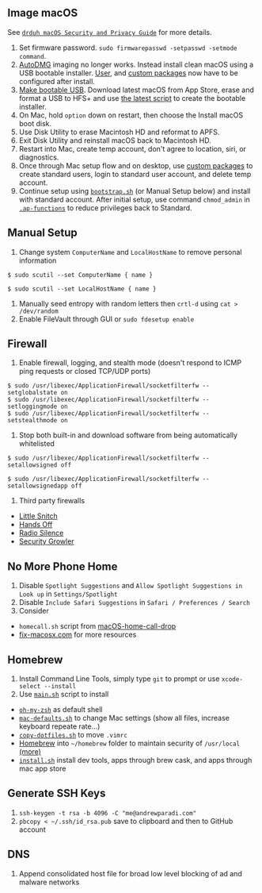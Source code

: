 ## Image macOS

See [`drduh macOS Security and Privacy Guide`](https://github.com/drduh/macOS-Security-and-Privacy-Guide) for more details.

1. Set firmware password. `sudo firmwarepasswd -setpasswd -setmode command`.
1. [AutoDMG](https://github.com/MagerValp/AutoDMG) imaging no longer works. Instead install clean macOS using a USB bootable installer. [User](https://magervalp.github.io/CreateUserPkg/), and [custom packages](./autodmg-custom.sparsebundle) now have to be configured after install.
1. [Make bootable USB](https://support.apple.com/en-us/HT201372). Download latest macOS from App Store, erase and format a USB to HFS+ and use [the latest script](../scripts/createBootableUSB.sh) to create the bootable installer.
1. On Mac, hold `option` down on restart, then choose the Install macOS boot disk.
1. Use Disk Utility to erase Macintosh HD and reformat to APFS.
1. Exit Disk Utility and reinstall macOS back to Macintosh HD.
1. Restart into Mac, create temp account, don't agree to location, siri, or diagnostics.
1. Once through Mac setup flow and on desktop, use [custom packages](./autodmg-custom.sparsebundle) to create standard users, login to standard user account, and delete temp account.
1. Continue setup using [`bootstrap.sh`](../bootstrap.sh) (or Manual Setup below) and install with standard account. After initial setup, use command `chmod_admin` in [`.ap-functions`](../ansible/roles/functions/files/.ap-functions) to reduce privileges back to Standard.

## Manual Setup

1. Change system `ComputerName` and `LocalHostName` to remove personal information

```
$ sudo scutil --set ComputerName { name }

$ sudo scutil --set LocalHostName { name }
```

1. Manually seed entropy with random letters then `crtl-d` using `cat > /dev/random`
1. Enable FileVault through GUI or `sudo fdesetup enable`

## Firewall

1. Enable firewall, logging, and stealth mode (doesn't respond to ICMP ping requests or closed TCP/UDP ports)

```
$ sudo /usr/libexec/ApplicationFirewall/socketfilterfw --setglobalstate on
$ sudo /usr/libexec/ApplicationFirewall/socketfilterfw --setloggingmode on
$ sudo /usr/libexec/ApplicationFirewall/socketfilterfw --setstealthmode on
```

1. Stop both built-in and download software from being automatically whitelisted

```
$ sudo /usr/libexec/ApplicationFirewall/socketfilterfw --setallowsigned off

$ sudo /usr/libexec/ApplicationFirewall/socketfilterfw --setallowsignedapp off
```

1. Third party firewalls

- [Little Snitch](https://www.obdev.at/products/littlesnitch/index.html)
- [Hands Off](https://www.oneperiodic.com/products/handsoff/)
- [Radio Silence](https://radiosilenceapp.com/)
- [Security Growler](https://pirate.github.io/security-growler/)

## No More Phone Home

1. Disable `Spotlight Suggestions` and `Allow Spotlight Suggestions in Look up` in `Settings/Spotlight`
1. Disable `Include Safari Suggestions` in `Safari / Preferences / Search`
1. Consider

- `homecall.sh` script from [macOS-home-call-drop](https://github.com/karek314/macOS-home-call-drop)
- [fix-macosx.com](https://fix-macosx.com/) for more resources

## Homebrew

1. Install Command Line Tools, simply type `git` to prompt or use `xcode-select --install`
1. Use [`main.sh`](../main.sh) script to install

- [`oh-my-zsh`](http://ohmyz.sh/) as default shell
- [`mac-defaults.sh`](./scripts/mac-defaults.sh) to change Mac settings (show all files, increase keyboard repeate rate...)
- [`copy-dotfiles.sh`](./scripts/copy-dotfiles.sh) to move `.vimrc`
- [Homebrew](https://brew.sh/) into `~/homebrew` folder to maintain security of `/usr/local` [(more)](https://github.com/Homebrew/brew/blob/master/docs/Installation.md#installation)
- [`install.sh`](./scripts/install.sh) install dev tools, apps through brew cask, and apps through mac app store

## Generate SSH Keys

1. `ssh-keygen -t rsa -b 4096 -C "me@andrewparadi.com"`
1. `pbcopy < ~/.ssh/id_rsa.pub` save to clipboard and then to GitHub account

## DNS

1. Append consolidated host file for broad low level blocking of ad and malware networks
